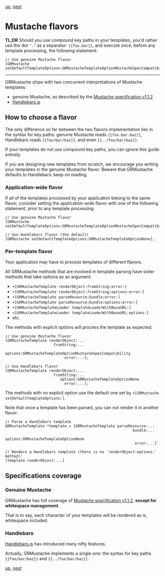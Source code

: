 [up](../../../../GRMustache), [next](forking.md)

Mustache flavors
================

**TL;DR** Should you use compound key paths in your templates, you'd rather use the dot `"."` as a separator: `{{foo.bar}}`, and execute once, before any template processing, the following statement:

    // Use genuine Mustache flavor
    [GRMustache setDefaultTemplateOptions:GRMustacheTemplateOptionMustacheSpecCompatibility];

---

GRMustache ships with two concurrent interpretations of Mustache templates:

- genuine Mustache, as described by the [Mustache specification v1.1.2](https://github.com/mustache/spec)
- [Handlebars.js](https://github.com/wycats/handlebars.js)

How to choose a flavor
----------------------

The only difference so far between the two flavors implementation lies in the syntax for key paths: genuine Mustache reads `{{foo.bar.baz}}`, Handlebars reads `{{foo/bar/baz}}`, and even `{{../foo/bar/baz}}`.

If your templates do not use compound key paths, you can ignore this guide entirely.

If you are designing new templates from scratch, we encourage you writing your templates in the genuine Mustache flavor. Beware that GRMustache defaults to Handlebars: keep on reading.

### Application-wide flavor

If all of the templates processed by your application belong to the same flavor, consider setting the application-wide flavor with one of the following statement, prior to any template processing:

    // Use genuine Mustache flavor
    [GRMustache setDefaultTemplateOptions:GRMustacheTemplateOptionMustacheSpecCompatibility];

    // Use Handlebars flavor (the default)
    [GRMustache setDefaultTemplateOptions:GRMustacheTemplateOptionNone];

### Per-template flavor

Your application may have to process templates of different flavors.

All GRMustache methods that are involved in template parsing have sister methods that take options as an argument.

- `+[GRMustacheTemplate renderObject:fromString:error:]`
- `+[GRMustacheTemplate renderObject:fromString:options:error:]`
- `+[GRMustacheTemplate parseResource:bundle:error:]`
- `+[GRMustacheTemplate parseResource:bundle:options:error:]`
- `+[GRMustacheTemplateLoader templateLoaderWithBaseURL:]`
- `+[GRMustacheTemplateLoader templateLoaderWithBaseURL:options:]`
- etc.

The methods with explicit options will process the template as expected:

    // Use genuine Mustache flavor
    [GRMustacheTemplate renderObject:...
                          fromString:...
                             options:GRMustacheTemplateOptionMustacheSpecCompatibility
                               error:...];

    // Use Handlebars flavor
    [GRMustacheTemplate renderObject:...
                          fromString:...
                             options:GRMustacheTemplateOptionNone
                               error:...];

The methods with no explicit option use the default one set by `+[GRMustache setDefaultTemplateOptions:]`.

Note that once a template has been parsed, you can not render it in another flavor:
    
    // Parse a Handlebars template
    GRMustacheTemplate *template = [GRMustacheTemplate parseResource:...
                                                              bundle:...
                                                             options:GRMustacheTemplateOptionNone
                                                               error:...]`
    
    // Renders a Handlebars template (there is no `renderObject:options:` method):
    [template renderObject:...]

Specifications coverage
-----------------------

### Genuine Mustache

GRMustache has full coverage of [Mustache specification v1.1.2](https://github.com/mustache/spec), **except for whitespace management**.

That is to say, each character of your templates will be rendered as is, whitespace included.

### Handlebars

[Handlebars.js](https://github.com/wycats/handlebars.js) has introduced many nifty features.

Actually, GRMustache implements a single one: the syntax for key paths `{{foo/bar/baz}}` and `{{../foo/bar/baz}}`.

[up](../../../../GRMustache), [next](forking.md)
